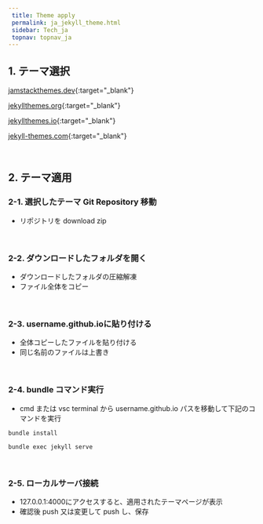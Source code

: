 ```yaml
---
 title: Theme apply
 permalink: ja_jekyll_theme.html
 sidebar: Tech_ja
 topnav: topnav_ja
---
```


## 1. テーマ選択

[jamstackthemes.dev](https://jamstackthemes.dev/ssg/jekyll/){:target="_blank"}

[jekyllthemes.org](http://jekyllthemes.org/){:target="_blank"}

[jekyllthemes.io](https://jekyllthemes.io/){:target="_blank"}

[jekyll-themes.com](https://jekyll-themes.com/){:target="_blank"}

<br />

## 2. テーマ適用

### 2-1. 選択したテーマ Git Repository 移動
- リポジトリを download zip

<br />

### 2-2. ダウンロードしたフォルダを開く
- ダウンロードしたフォルダの圧縮解凍
- ファイル全体をコピー

<br />

### 2-3. username.github.ioに貼り付ける
- 全体コピーしたファイルを貼り付ける
- 同じ名前のファイルは上書き

<br />

### 2-4. bundle コマンド実行
- cmd または vsc terminal から username.github.io パスを移動して下記のコマンドを実行

<code>bundle install</code>

<code>bundle exec jekyll serve</code>

<br />

### 2-5. ローカルサーバ接続
- 127.0.0.1:4000にアクセスすると、適用されたテーマページが表示
- 確認後 push 又は変更して push し、保存
